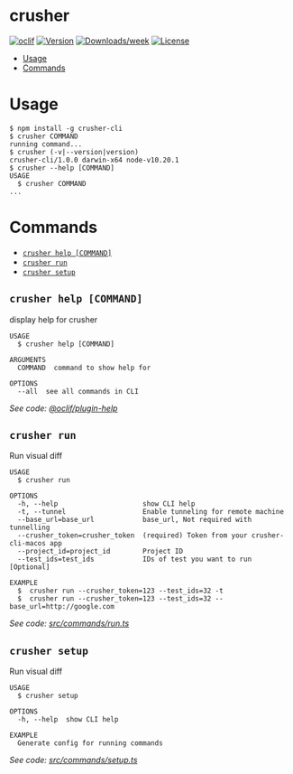 crusher
=======



[![oclif](https://img.shields.io/badge/cli-oclif-brightgreen.svg)](https://oclif.io)
[![Version](https://img.shields.io/npm/v/crusher.svg)](https://npmjs.org/package/crusher)
[![Downloads/week](https://img.shields.io/npm/dw/crusher.svg)](https://npmjs.org/package/crusher)
[![License](https://img.shields.io/npm/l/crusher.svg)](https://github.com/himanshu-dixit/crusher/blob/master/package.json)

<!-- toc -->
* [Usage](#usage)
* [Commands](#commands)
<!-- tocstop -->
# Usage
<!-- usage -->
```sh-session
$ npm install -g crusher-cli
$ crusher COMMAND
running command...
$ crusher (-v|--version|version)
crusher-cli/1.0.0 darwin-x64 node-v10.20.1
$ crusher --help [COMMAND]
USAGE
  $ crusher COMMAND
...
```
<!-- usagestop -->
# Commands
<!-- commands -->
* [`crusher help [COMMAND]`](#crusher-help-command)
* [`crusher run`](#crusher-run)
* [`crusher setup`](#crusher-setup)

## `crusher help [COMMAND]`

display help for crusher

```
USAGE
  $ crusher help [COMMAND]

ARGUMENTS
  COMMAND  command to show help for

OPTIONS
  --all  see all commands in CLI
```

_See code: [@oclif/plugin-help](https://github.com/oclif/plugin-help/blob/v3.1.0/src/commands/help.ts)_

## `crusher run`

Run visual diff

```
USAGE
  $ crusher run

OPTIONS
  -h, --help                     show CLI help
  -t, --tunnel                   Enable tunneling for remote machine
  --base_url=base_url            base_url, Not required with tunnelling
  --crusher_token=crusher_token  (required) Token from your crusher-cli-macos app
  --project_id=project_id        Project ID
  --test_ids=test_ids            IDs of test you want to run [Optional]

EXAMPLE
  $  crusher run --crusher_token=123 --test_ids=32 -t
  $  crusher run --crusher_token=123 --test_ids=32 --base_url=http://google.com
```

_See code: [src/commands/run.ts](https://github.com/crusherdev/CLI/blob/v1.0.0/src/commands/run.ts)_

## `crusher setup`

Run visual diff

```
USAGE
  $ crusher setup

OPTIONS
  -h, --help  show CLI help

EXAMPLE
  Generate config for running commands
```

_See code: [src/commands/setup.ts](https://github.com/crusherdev/CLI/blob/v1.0.0/src/commands/setup.ts)_
<!-- commandsstop -->
